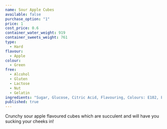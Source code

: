 ```yaml
---
name: Sour Apple Cubes
available: false
purchase_option: "1"
price: 1
cost_price: 0.6
container_water_weight: 919
container_sweets_weight: 761
type: 
  - Hard
flavour: 
  - Apple
colour: 
  - Green
free: 
  - Alcohol
  - Gluten
  - Lactose
  - Nut
  - Gelatin
ingredients: "Sugar, Glucose, Citric Acid, Flavouring, Colours: E102, E104, E142"
published: true
---
```

Crunchy sour apple flavoured cubes which are succulent and will have you sucking your cheeks in!